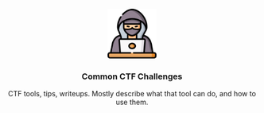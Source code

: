 <p align="center">
  <a href="https://github.com/ByamB4/CCC/">
    <img src="public/img/ctf.png" alt="Logo" width="100" height="100">
  </a>

  <h3 align="center">Common CTF Challenges</h3>

  <p align="center">
    <span>CTF tools, tips, writeups. Mostly describe what that tool can do, and how to use them.</span>
  </p>
</p>
